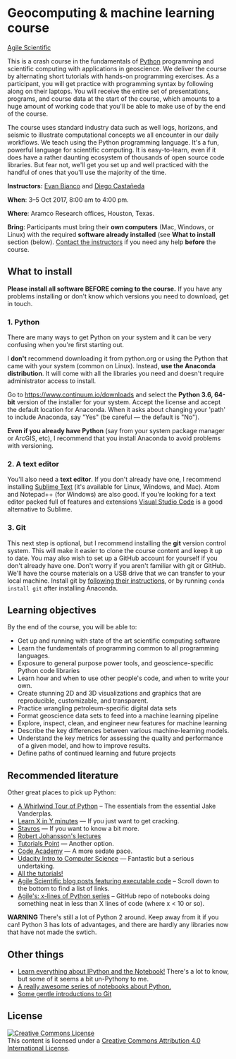 # Geocomputing & machine learning course

[Agile Scientific](www.agilescientific.com)
 
This is a crash course in the fundamentals of [Python](https://www.python.org/) programming and scientific computing with applications in geoscience. We deliver the course by alternating short tutorials with hands-on programming exercises. As a participant, you will get practice with programming syntax by following along on their laptops. You will receive the entire set of presentations, programs, and course data at the start of the course, which amounts to a huge amount of working code that you'll be able to make use of by the end of the course.

The course uses standard industry data such as well logs, horizons, and seismic to illustrate computational concepts we all encounter in our daily workflows. We teach using the Python programming language. It's a fun, powerful language for scientific computing. It is easy-to-learn, even if it does have a rather daunting ecosystem of thousands of open source code libraries. But fear not, we'll get you set up and well practiced with the handful of ones that you'll use the majority of the time.

**Instructors:** [Evan Bianco](https://twitter.com/EvanBianco) and [Diego Castañeda](https://twitter.com/dfcastap)

**When**: 3–5 Oct 2017, 8:00 am to 4:00 pm.

**Where**: Aramco Research offices, Houston, Texas.

**Bring**: Participants must bring their **own computers** (Mac, Windows, or Linux) with the required **software already installed** (see **What to install** section (below). [Contact the instructors](https://agilescientific.com/contact-us/) if you need any help **before** the course. 


## <a name="What2Install"></a>What to install

**Please install all software BEFORE coming to the course.** If you have any problems installing or don't know which versions you need to download, get in touch.

### 1. Python
There are many ways to get Python on your system and it can be very confusing when you're first starting out.

I **don't** recommend downloading it from python.org or using the Python that came with your system (common on Linux). Instead, **use the Anaconda distribution**. It will come with all the libraries you need and doesn't require administrator access to install.

Go to https://www.continuum.io/downloads and select the **Python 3.6, 64-bit** version of the installer for your system. Accept the license and accept the default location for Anaconda. When it asks about changing your 'path' to include Anaconda, say "Yes" (be careful — the default is "No").

**Even if you already have Python** (say from your system package manager or ArcGIS, etc), I recommend that you install Anaconda to avoid problems with versioning.

### 2. A text editor
You'll also need a **text editor**. If you don't already have one, I recommend installing [Sublime Text](https://www.sublimetext.com/)
(it's available for Linux, Windows, and Mac). Atom and Notepad++ (for Windows) are also good. If you're looking for a text editor packed full of features and extensions [Visual Studio Code](https://code.visualstudio.com/) is a good alternative to Sublime.


### 3. Git
This next step is optional, but I recommend installing the **git** version control system. This will make it easier to clone the course content and keep it up to date. You may also wish to set up a GitHub account for yourself if you don't already have one. Don't worry if you aren't familiar with git or GitHub. We'll have the course materials on a USB drive that we can transfer to your local machine. Install git by [following their instructions](https://www.atlassian.com/git/tutorials/install-git), or by running `conda install git` after installing Anaconda.


## Learning objectives

By the end of the course, you will be able to:

- Get up and running with state of the art scientific computing software
- Learn the fundamentals of programming common to all programming languages.
- Exposure to general purpose power tools, and geoscience-specific Python code libraries
- Learn how and when to use other people's code, and when to write your own.
- Create stunning 2D and 3D visualizations and graphics that are reproducible, customizable, and transparent.
- Practice wrangling petroleum-specific digital data sets
- Format geoscience data sets to feed into a machine learning pipeline
- Explore, inspect, clean, and engineer new features for machine learning
- Describe the key differences between various machine-learning models.
- Understand the key metrics for assessing the quality and performance of a given model, and how to improve results.
- Define paths of continued learning and future projects


## Recommended literature

Other great places to pick up Python:

- [A Whirlwind Tour of Python](https://github.com/jakevdp/WhirlwindTourOfPython) – The essentials from the essential Jake Vanderplas.
- [Learn X in Y minutes](https://learnxinyminutes.com/docs/python3/) — If you just want to get cracking.
- [Stavros](https://www.stavros.io/tutorials/python/) — If you want to know a bit more.
- [Robert Johansson's lectures](Lecture-1-Introduction-to-Python-Programming.ipynb)
- [Tutorials Point](http://www.tutorialspoint.com/python/python_quick_guide.htm) — Another option.
- [Code Academy](https://www.codecademy.com/learn/python) — A more sedate pace.
- [Udacity Intro to Computer Science](https://www.udacity.com/course/intro-to-computer-science--cs101) — Fantastic but a serious undertaking.
- [All the tutorials!](https://wiki.python.org/moin/BeginnersGuide/Programmers)
- [Agile Scientific blog posts featuring executable code](https://agilescientific.com/courses/) – Scroll down to the bottom to find a list of links. 
- [Agile's: x-lines of Python series](https://github.com/agile-geoscience/xlines/tree/master/notebooks) – GitHub repo of notebooks doing something neat in less than X lines of code (where x < 10 or so).

**WARNING** There's still a lot of Python 2 around. Keep away from it if you can! Python 3 has lots of advantages, and there are hardly any libraries now that have not made the swtich.


## Other things

* [Learn everything about IPython and the Notebook!](https://nbviewer.jupyter.org/github/ipython/ipython/blob/master/examples/IPython%20Kernel/Index.ipynb) There's a lot to know, but some of it seems a bit un-Pythony to me.
* [A really awesome series of notebooks about Python.](http://nbviewer.jupyter.org/github/jrjohansson/scientific-python-lectures/tree/master/)
* [Some gentle introductions to Git](https://gist.github.com/jaseemabid/1321592)


## License

<a rel="license" href="http://creativecommons.org/licenses/by/4.0/"><img alt="Creative Commons License" style="border-width:0" src="https://i.creativecommons.org/l/by/4.0/88x31.png" /></a><br />This content is licensed under a
<a rel="license" href="http://creativecommons.org/licenses/by/4.0/">Creative Commons Attribution 4.0 International License</a>.
